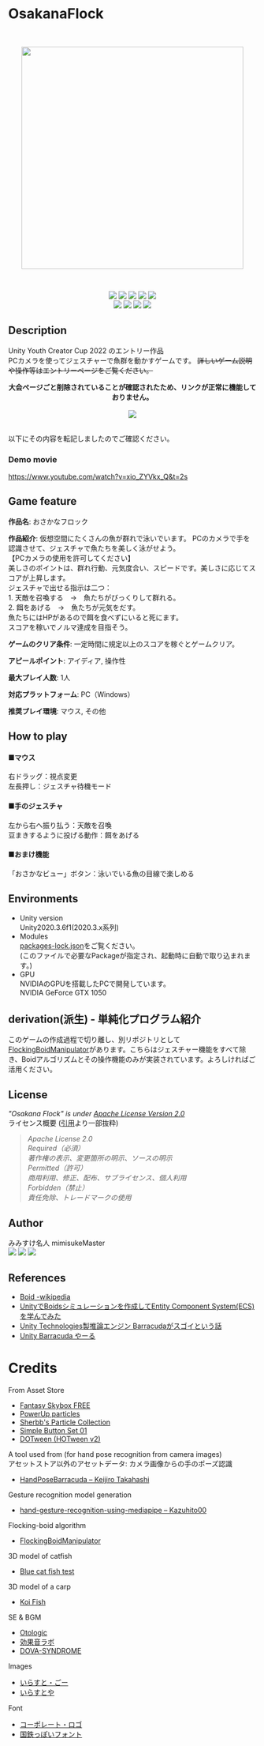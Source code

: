 # OsakanaFlock
<br><p align="center">
<img src="https://user-images.githubusercontent.com/81568941/188664081-43ba3a7b-7be9-4795-883f-4e51d3c2c28a.png" width="450px"></p>
<br><p align="center">
    <img src="https://img.shields.io/badge/build-passing-test.svg?&logo=github">
    [<img src="https://img.shields.io/github/stars/mimisukeMaster/OsakanaFlock?color=yellow&logo=github">](https://github.com/mimisukeMaster/OsakanaFlock/stargazers)
    [<img src="https://img.shields.io/badge/PRs-welcome-orange">](https://github.com/mimisukeMaster/OsakanaFlock/pulls)
    [<img  src="https://img.shields.io/hexpm/l/plug?color=red&logo=apache">](https://www.apache.org/licenses/)
    <img src="https://img.shields.io/badge/Unity%202020.x-made with-blue.svg?&logo=unity"><br>
    <img src="https://img.shields.io/badge/Windows-supported-succeess.svg?&logo=windows"> 
    <img src="https://img.shields.io/badge/WebGL-supported-succeess.svg?&logo=webgl">
    <img src="https://img.shields.io/github/repo-size/mimisukeMaster/OsakanaFlock?color=ff69b4">
    [<img src="https://img.shields.io/static/v1?logo=visualstudiocode&label=&message=Open%20in%20Visual%20Studio%20Code&labelColor=2c2c32&color=007acc&logoColor=007acc">](https://open.vscode.dev/mimisukeMaster/OsakanaFlock)
    </p>


## Description
Unity Youth Creator Cup 2022 のエントリー作品<br> 
PCカメラを使ってジェスチャーで魚群を動かすゲームです。
~~詳しいゲーム説明や操作等はエントリーページをご覧ください。~~
<br><p align="center">
**大会ページごと削除されていることが確認されたため、リンクが正常に機能しておりません。**
<br><br>
    [<img src="https://img.shields.io/badge/Unity Youth Creator Cup 2022-Osakana Flock-blue?style=for-the-badge&logo=unity">](https://uycc.unity3d.jp/entry/2022/154)
</p><br>
以下にその内容を転記しましたのでご確認ください。

### Demo movie
https://www.youtube.com/watch?v=xio_ZYVkx_Q&t=2s

## Game feature
<p>
    <b>作品名</b>: おさかなフロック
</p>
<p>
    <b>作品紹介</b>: 仮想空間にたくさんの魚が群れで泳いでいます。
    PCのカメラで手を認識させて、ジェスチャで魚たちを美しく泳がせよう。<br>
    【PCカメラの使用を許可してください】<br>
    美しさのポイントは、群れ行動、元気度合い、スピードです。美しさに応じてスコアが上昇します。<br>
    ジェスチャで出せる指示は二つ：<br>
    1. 天敵を召喚する　→　魚たちがびっくりして群れる。<br>
    2. 餌をあげる　→　魚たちが元気をだす。<br>
    魚たちにはHPがあるので餌を食べずにいると死にます。<br>
    スコアを稼いでノルマ達成を目指そう。
</p>
<p>
    <b>ゲームのクリア条件</b>: 一定時間に規定以上のスコアを稼ぐとゲームクリア。
</p>
<p>
    <b>アピールポイント</b>: アイディア, 操作性
</p>
<p>
    <b>最大プレイ人数</b>: 1人
</p>
<p>
    <b>対応プラットフォーム</b>: PC（Windows）
</p>
<p>
    <b>推奨プレイ環境</b>: マウス, その他
</p>

## How to play
#### ■マウス
右ドラッグ：視点変更<br>
左長押し：ジェスチャ待機モード<br>

#### ■手のジェスチャ
左から右へ振り払う：天敵を召喚<br>
豆まきするように投げる動作：餌をあげる<br>

#### ■おまけ機能<br>
「おさかなビュー」ボタン：泳いでいる魚の目線で楽しめる<br>

## Environments
- Unity version<br>
Unity2020.3.6f1(2020.3.x系列)
- Modules <br>
[packages-lock.json](Packages/packages-lock.json)をご覧ください。<br>
(このファイルで必要なPackageが指定され、起動時に自動で取り込まれます。)
- GPU<br>
NVIDIAのGPUを搭載したPCで開発しています。<br>
NVIDIA GeForce GTX 1050

## derivation(派生) - 単純化プログラム紹介
このゲームの作成過程で切り離し、別リポジトリとして[FlockingBoidManipulator](https://github.com/mimisukeMaster/FlockingBoidManipulator)があります。こちらはジェスチャー機能をすべて除き、Boidアルゴリズムとその操作機能のみが実装されています。よろしければご活用ください。

## License 
*"Osakana Flock" is under [Apache License Version 2.0](https://www.apache.org/licenses/)*<br>
ライセンス概要 ([引用](https://coliss.com/articles/build-websites/operation/work/choose-a-license-by-github.html)より一部抜粋)<br>
> *Apache License 2.0<br>
  Required（必須）<br>
  著作権の表示、変更箇所の明示、ソースの明示<br>
  Permitted（許可）<br>
  商用利用、修正、配布、サブライセンス、個人利用<br>
  Forbidden（禁止）<br>
  責任免除、トレードマークの使用*<br>

## Author
みみすけ名人 mimisukeMaster <br>
[<img src="https://img.shields.io/badge/-Twitter-%231DA1F2.svg?&style=flat-square&logo=twitter&logoColor=white">](https://twitter.com/mimisukeMaster)
[<img src="https://img.shields.io/badge/-ArtStation-artstation.svg?&style=flat-square&logo=artstation&logoColor=blue&color=gray">](https://www.artstation.com/mimisukemaster)
[<img src="https://img.shields.io/badge/-Youtube-youtube.svg?&style=flat-square&logo=youtube&logoColor=white&color=red">](https://www.youtube.com/channel/UCWnmp8t4GJzcjBxhtgo9rKQ)
## References
- [Boid -wikipedia](https://ja.m.wikipedia.org/wiki/%E3%83%9C%E3%82%A4%E3%83%89_(%E4%BA%BA%E5%B7%A5%E7%94%9F%E5%91%BD))<br>
- [UnityでBoidsシミュレーションを作成してEntity Component System(ECS)を学んでみた](https://www.google.com/amp/s/tips.hecomi.com/entry/2018/12/23/200817%3famp=1)<br>
- [Unity Technologies製推論エンジン Barracudaがスゴイという話](https://qiita.com/highno_RQ/items/478e1145f0eb868c0f2e)<br>
- [Unity Barracuda やーる](https://qiita.com/SatoshiGachiFujimoto/items/739f5986f65c0d7465f0)

# Credits
From Asset Store<br>
- [Fantasy Skybox FREE](https://assetstore.unity.com/packages/2d/textures-materials/sky/fantasy-skybox-free-18353)
- [PowerUp particles](https://assetstore.unity.com/packages/vfx/particles/powerup-particles-16458)
- [Sherbb's Particle Collection](https://assetstore.unity.com/packages/vfx/particles/sherbb-s-particle-collection-170798)
- [Simple Button Set 01](https://assetstore.unity.com/packages/2d/gui/icons/simple-button-set-01-153979)
- [DOTween (HOTween v2)](https://assetstore.unity.com/packages/tools/animation/dotween-hotween-v2-27676)

A tool used from (for hand pose recognition from camera images)<br>
アセットストア以外のアセットデータ: カメラ画像からの手のポーズ認識
- [HandPoseBarracuda – Keijiro Takahashi](https://github.com/keijiro/HandPoseBarracuda)

Gesture recognition model generation<br>
- [hand-gesture-recognition-using-mediapipe – Kazuhito00](https://github.com/mimisukeMaster/hand-gesture-recognition-using-mediapipe)

Flocking-boid algorithm<br>
- [FlockingBoidManipulator](https://github.com/mimisukeMaster/FlockingBoidManipulator)

3D model of catfish<br>
- [Blue cat fish test](https://sketchfab.com/3d-models/blue-cat-fish-test-9908dcd44f41477f8504d0590de726af)

3D model of a carp<br>
- [Koi Fish](https://sketchfab.com/3d-models/koi-fish-8ffded4f28514e439ea0a26d28c1852a)

SE & BGM<br>
- [Otologic](https://otologic.jp/)
- [効果音ラボ](https://soundeffect-lab.info/)
- [DOVA-SYNDROME](https://dova-s.jp/)

Images<br>
- [いらすと・ごー](https://illustgo.com/)
- [いらすとや](https://www.irasutoya.com/)

Font<br>
- [コーポレート・ロゴ](https://logotype.jp/corporate-logo-font-dl.html)
- [国鉄っぽいフォント](http://tabi-mo.travel.coocan.jp/font.htm)
